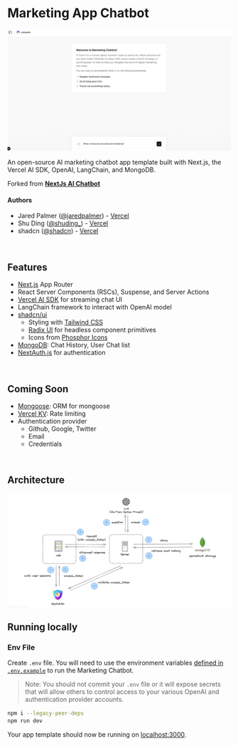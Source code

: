 <h1>Marketing App Chatbot</h1>
<img alt="Marketing Chatbot" src="public/marketing-app-preview.png">

<p>
  An open-source AI marketing chatbot app template built with Next.js, the Vercel AI SDK, OpenAI, LangChain, and MongoDB.
</p>

<p >
  Forked from <a href="https://github.com/vercel/ai-chatbot"><strong>NextJs AI Chatbot</strong></a>
</p>

#### Authors
- Jared Palmer ([@jaredpalmer](https://twitter.com/jaredpalmer)) - [Vercel](https://vercel.com)
- Shu Ding ([@shuding\_](https://twitter.com/shuding_)) - [Vercel](https://vercel.com)
- shadcn ([@shadcn](https://twitter.com/shadcn)) - [Vercel](https://vercel.com)

<br/>

## Features

- [Next.js](https://nextjs.org) App Router
- React Server Components (RSCs), Suspense, and Server Actions
- [Vercel AI SDK](https://sdk.vercel.ai/docs) for streaming chat UI
- LangChain framework to interact with OpenAI model
- [shadcn/ui](https://ui.shadcn.com)
  - Styling with [Tailwind CSS](https://tailwindcss.com)
  - [Radix UI](https://radix-ui.com) for headless component primitives
  - Icons from [Phosphor Icons](https://phosphoricons.com)
- [MongoDB](https://www.mongodb.com/): Chat History, User Chat list
- [NextAuth.js](https://github.com/nextauthjs/next-auth) for authentication

<br/>

## Coming Soon
- [Mongoose](https://mongoosejs.com/): ORM for mongoose
- [Vercel KV](https://vercel.com/docs/storage/vercel-kv): Rate limiting
- Authentication provider
  - Github, Google, Twitter
  - Email
  - Credentials

<br/>

## Architecture
<img alt="architecture diagram" src="public/archi.png">


## Running locally
### Env File
Create `.env` file. You will need to use the environment variables [defined in `.env.example`](.env.example) to run the Marketing Chatbot.

> Note: You should not commit your `.env` file or it will expose secrets that will allow others to control access to your various OpenAI and authentication provider accounts.


```bash
npm i --legacy-peer-deps
npm run dev
```

Your app template should now be running on [localhost:3000](http://localhost:3000/).
